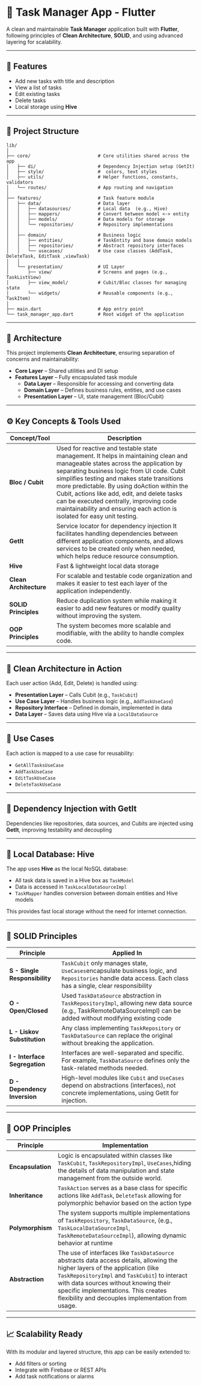 # 📝 Task Manager App - Flutter

A clean and maintainable **Task Manager** application built with **Flutter**, following principles of **Clean Architecture**, **SOLID**, and using advanced layering for scalability.

---

## 📱 Features

- Add new tasks with title and description
- View a list of tasks
- Edit existing tasks
- Delete tasks
- Local storage using **Hive**

---

## 📁 Project Structure

```
lib/
│
├── core/                         # Core utilities shared across the app
│   ├── di/                       # Dependency Injection setup (GetIt)
│   ├── style/                    #  colors, text styles
│   ├── utils/                    # Helper functions, constants, validators
│   └── routes/                   # App routing and navigation
│
├── features/                     # Task feature module
│   ├── data/                     # Data layer
│   │   ├── datasources/          # Local data  (e.g., Hive)
│   │   ├── mappers/              # Convert between model <-> entity
│   │   ├── models/               # Data models for storage
│   │   └── repositories/         # Repository implementations
│   │
│   ├── domain/                   # Business logic
│   │   ├── entities/             # TaskEntity and base domain models
│   │   ├── repositories/         # Abstract repository interfaces
│   │   └── usecases/             # Use case classes (AddTask, DeleteTask, EditTask ,viewTask)
│   │
│   └── presentation/             # UI Layer
│       ├── view/                 # Screens and pages (e.g., TaskListView)
│       ├── view_model/           # Cubit/Bloc classes for managing state
│       └── widgets/              # Reusable components (e.g., TaskItem)
│
├── main.dart                     # App entry point
└── task_manager_app.dart         # Root widget of the application
```

---

## 🧠 Architecture

This project implements **Clean Architecture**, ensuring separation of concerns and maintainability:

- **Core Layer** – Shared utilities and DI setup
- **Features Layer** – Fully encapsulated task module
    - **Data Layer** – Responsible for accessing and converting data
    - **Domain Layer** – Defines business rules, entities, and use cases
    - **Presentation Layer** – UI, state management (Bloc/Cubit)

---

## ⚙️ Key Concepts & Tools Used

| Concept/Tool         | Description                                                                                                                                                                                                                                                                                                                                                                                                                                     |
|----------------------|-------------------------------------------------------------------------------------------------------------------------------------------------------------------------------------------------------------------------------------------------------------------------------------------------------------------------------------------------------------------------------------------------------------------------------------------------|
| **Bloc / Cubit**     | Used for reactive and testable state management. It helps in maintaining clean and manageable states across the application by separating business logic from UI code. Cubit simplifies testing and makes state transitions more predictable. By using doAction within the Cubit, actions like add, edit, and delete tasks can be executed centrally, improving code maintainability and ensuring each action is isolated for easy unit testing. 
| **GetIt**            | Service locator for dependency injection It facilitates handling dependencies between different application components, and allows services to be created only when needed, which helps reduce resource consumption.                                                                                                                                                                                                                                                                                                                                                                                                      |
| **Hive**             | Fast & lightweight local data storage                                                                                                                                                                                                                                                                                                                                                                                                           |
| **Clean Architecture** | For scalable and testable code organization and makes it easier to test each layer of the application independently.                                                                                                                                                                                                                                                                                                                            |
| **SOLID Principles** | Reduce duplication system while making it easier to add new features or modify quality without improving the system.                                                                                                                                                                                                                                                                                                                                                                                                                                                |
| **OOP Principles**   | The system becomes more scalable and modifiable, with the ability to handle complex code.                                                                                                                                                                                                                                                                                                                                                                                           |

---

## 🧱 Clean Architecture in Action

Each user action (Add, Edit, Delete) is handled using:

- **Presentation Layer** – Calls Cubit (e.g., `TaskCubit`)
- **Use Case Layer** – Handles business logic (e.g., `AddTaskUseCase`)
- **Repository Interface** – Defined in domain, implemented in data
- **Data Layer** – Saves data using Hive via a `LocalDataSource`

---

## 🧪 Use Cases

Each action is mapped to a use case for reusability:

- `GetAllTasksUseCase`
- `AddTaskUseCase`
- `EditTaskUseCase`
- `DeleteTaskUseCase`

---

## 💉 Dependency Injection with GetIt

Dependencies like repositories, data sources, and Cubits are injected using **GetIt**, improving testability and decoupling


---

## 💾 Local Database: Hive

The app uses **Hive** as the local NoSQL database:

- All task data is saved in a Hive box as `TaskModel`
- Data is accessed in `TaskLocalDataSourceImpl`
- `TaskMapper` handles conversion between domain entities and Hive models

This provides fast local storage without the need for internet connection.

---

## 🎯 SOLID Principles

| Principle                  | Applied In                                                                                                                                                     |
|---------------------------|----------------------------------------------------------------------------------------------------------------------------------------------------------------|
| **S - Single Responsibility** | `TaskCubit` only manages state, `UseCases`encapsulate business logic, and `Repositories` handle data access. Each class has a single, clear responsibility     |
| **O - Open/Closed**           | Used `TaskDataSource` abstraction in `TaskRepositoryImpl`, allowing new data source (e.g., TaskRemoteDataSourceImpl) can be added without modifying existing code |
| **L - Liskov Substitution**   | Any class implementing `TaskRepository` or `TaskDataSource` can replace the original without breaking the application.|
| **I - Interface Segregation** | Interfaces are well-separated and specific. For example, `TaskDataSource` defines only the task-related methods needed.|
| **D - Dependency Inversion**  | High-level modules like `Cubit` and `UseCases` depend on abstractions (interfaces), not concrete implementations, using GetIt for injection.|

---

## 🧠 OOP Principles

| Principle      | Implementation                                                                                                                                                               |
|----------------|------------------------------------------------------------------------------------------------------------------------------------------------------------------------------|
| **Encapsulation** | Logic is encapsulated within classes like `TaskCubit`, `TaskRepositoryImpl`, `UseCases`,hiding the details of data manipulation and state management from the outside world. |
| **Inheritance**   | `TaskAction` serves as a base class for specific actions like `AddTask`, `DeleteTask` allowing for polymorphic behavior based on the action type                             |
| **Polymorphism**  | The system supports multiple implementations of `TaskRepository`, `TaskDataSource`, (e.g., `TaskLocalDataSourceImpl`, `TaskRemoteDataSourceImpl`), allowing dynamic behavior at runtime    |
| **Abstraction**  |	The use of interfaces like `TaskDataSource` abstracts data access details, allowing the higher layers of the application (like `TaskRepositoryImpl` and `TaskCubit`) to interact with data sources without knowing their specific implementations. This creates flexibility and decouples implementation from usage.|


---

## 📈 Scalability Ready

With its modular and layered structure, this app can be easily extended to:

- Add filters or sorting
- Integrate with Firebase or REST APIs
- Add task notifications or alarms
